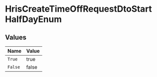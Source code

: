 # HrisCreateTimeOffRequestDtoStartHalfDayEnum


## Values

| Name    | Value   |
| ------- | ------- |
| `True`  | true    |
| `False` | false   |